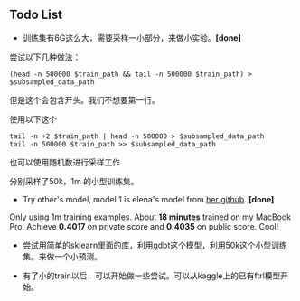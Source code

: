 ## Todo List

+ 训练集有6G这么大，需要采样一小部分，来做小实验。**[done]**

 尝试以下几种做法：

```shell
(head -n 500000 $train_path && tail -n 500000 $train_path) > $subsampled_data_path
```

但是这个会包含开头。我们不想要第一行。

使用以下这个

```shell
tail -n +2 $train_path | head -n 500000 > $subsampled_data_path
tail -n 500000 $train_path >> $subsampled_data_path
```

也可以使用随机数进行采样工作

分别采样了50k，1m 的小型训练集。



+ Try other's model, model 1 is elena's model from [her github](https://github.com/elenacuoco/Avazu). **[done]**

Only using 1m training examples. About **18 minutes** trained on my MacBook Pro. Achieve **0.4017** on private score and **0.4035** on public score. Cool!







+ 尝试用简单的sklearn里面的库，利用gdbt这个模型，利用50k这个小型训练集。来做一个小预测。





+ 有了小的train以后，可以开始做一些尝试。可以从kaggle上的已有ftrl模型开始。

